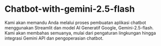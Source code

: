 # Chatbot-with-gemini-2.5-flash
Kami akan memandu Anda melalui proses pembuatan aplikasi chatbot menggunakan Streamlit dan model AI Generatif Google, Gemini-2.5-flash. Kami akan membahas semuanya, mulai dari pengaturan lingkungan hingga integrasi Gemini API dan pengoperasian chatbot.
